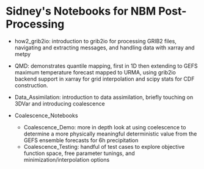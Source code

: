 # Sidney's Notebooks for NBM Post-Processing

- how2_grib2io: introduction to grib2io for processing GRIB2 files, navigating and extracting messages, and handling data with xarray and metpy

- QMD: demonstrates quantile mapping, first in 1D then extending to GEFS maximum temperature forecast mapped to URMA, using grib2io backend support in xarray for grid interpolation and scipy stats for CDF construction.

- Data_Assimilation: introduction to data assimilation, briefly touching on 3DVar and introducing coalescence

- Coalescence_Notebooks
  - Coalescence_Demo: more in depth look at using coelescence to determine a more physically meaningful deterministic value from the GEFS ensemble forecasts for 6h precipitation
  - Coalescence_Testing: handful of test cases to explore objective function space, free parameter tunings, and minimization/interpolation options